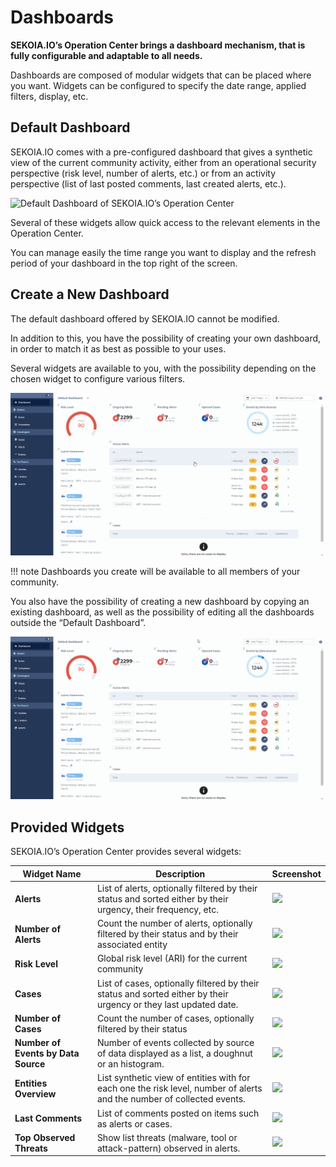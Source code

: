 # Dashboards

**SEKOIA.IO’s Operation Center brings a dashboard mechanism, that is fully configurable and adaptable to all needs.**

Dashboards are composed of modular widgets that can be placed where you want. Widgets can be configured to specify the date range, applied filters, display, etc.

## Default Dashboard

SEKOIA.IO comes with a pre-configured dashboard that gives a synthetic view of the current community activity, either from an operational security perspective (risk level, number of alerts, etc.) or from an activity perspective (list of last posted comments, last created alerts, etc.).

![Default Dashboard of SEKOIA.IO’s Operation Center](../assets/operation_center/oc-dashboard-overview.png)

Several of these widgets allow quick access to the relevant elements in the Operation Center.

You can manage easily the time range you want to display and the refresh period of your dashboard in the top right of the screen.

## Create a New Dashboard

The default dashboard offered by SEKOIA.IO cannot be modified.

In addition to this, you have the possibility of creating your own dashboard, in order to match it as best as possible to your uses.

Several widgets are available to you, with the possibility depending on the chosen widget to configure various filters.

![New Dashboard Animation](../assets/operation_center/OC_new_dashboard.gif)

!!! note
    Dashboards you create will be available to all members of your community.

You also have the possibility of creating a new dashboard by copying an existing dashboard, as well as the possibility of editing all the dashboards outside the “Default Dashboard”.

![Duplicate Dashboard Animation](../assets/operation_center/OC_duplicate_dashboard.gif)

## Provided Widgets

SEKOIA.IO’s Operation Center provides several widgets:

| Widget Name                         | Description                                                                                                            | Screenshot                                                                 |
|-------------------------------------|------------------------------------------------------------------------------------------------------------------------|----------------------------------------------------------------------------|
| **Alerts**                          | List of alerts, optionally filtered by their status and sorted either by their urgency, their frequency, etc.          | ![](../assets/operation_center/oc_dashboard_widget_alerts.png)               |
| **Number of Alerts**                | Count the number of alerts, optionally filtered by their status and by their associated entity                         | ![](../assets/operation_center/oc_dashboard_widget_alert_nb.png)             |
| **Risk Level**                      | Global risk level (ARI) for the current community                                                                      | ![](../assets/operation_center/oc_dashboard_widget_ari.png)                  |
| **Cases**                           | List of cases, optionally filtered by their status and sorted either by their urgency or they last updated date.       | ![](../assets/operation_center/oc_dashboard_widget_cases.png)                |
| **Number of Cases**                 | Count the number of cases, optionally filtered by their status                                                         | ![](../assets/operation_center/oc_dashboard_widget_case_nb.png)              |
| **Number of Events by Data Source** | Number of events collected by source of data displayed as a list, a doughnut or an histogram.                          | ![](../assets/operation_center/oc_dashboard_widget_case_datasource.png)      |
| **Entities Overview**               | List synthetic view of entities with for each one the risk level, number of alerts and the number of collected events. | ![](../assets/operation_center/oc_dashboard_widget_case_entities.png)        |
| **Last Comments**                   | List of comments posted on items such as alerts or cases.                                                              | ![](../assets/operation_center/oc_dashboard_widget_case_comments.png)        |
| **Top Observed Threats**            | Show list threats (malware, tool or attack-pattern) observed in alerts.                                                | ![](../assets/operation_center/oc_dashboard_widget_case_observedthreats.png) |
